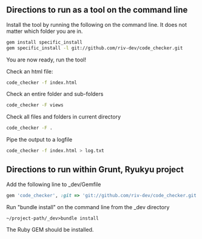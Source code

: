 ## Directions to run as a tool on the command line
Install the tool by running the following on the command line.  It does not matter which folder you are in.
```bash
gem install specific_install
gem specific_install -l git://github.com/riv-dev/code_checker.git
```

You are now ready, run the tool!

Check an html file:
```bash
code_checker -f index.html
```

Check an entire folder and sub-folders
```bash
code_checker -F views
```

Check all files and folders in current directory
```bash
code_checker -F .
```

Pipe the output to a logfile
```bash
code_checker -f index.html > log.txt
```

## Directions to run within Grunt, Ryukyu project
Add the following line to _dev/Gemfile
```ruby
gem 'code_checker', :git => 'git://github.com/riv-dev/code_checker.git'
```

Run "bundle install" on the command line from the _dev directory
```
~/project-path/_dev>bundle install
```

The Ruby GEM should be installed.

